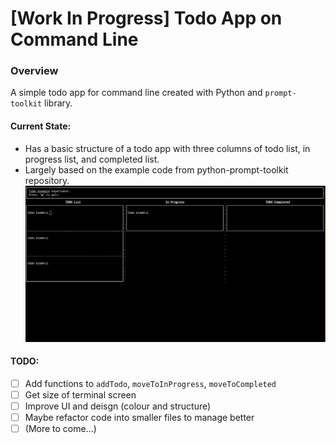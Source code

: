 # [Work In Progress] Todo App on Command Line

### Overview
A simple todo app for command line created with Python and `prompt-toolkit` library.

#### Current State:
* Has a basic structure of a todo app with three columns of todo list, in progress list, and completed list.
* Largely based on the example code from python-prompt-toolkit repository.
![](./todo-initial.png)

#### TODO:
* [ ] Add functions to `addTodo`, `moveToInProgress`, `moveToCompleted`
* [ ] Get size of terminal screen
* [ ] Improve UI and deisgn (colour and structure)
* [ ] Maybe refactor code into smaller files to manage better
* [ ] (More to come...)
